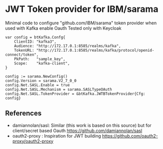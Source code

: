 # JWT Token provider for IBM/sarama

Minimal code to configure "github.com/IBM/sarama" token provider when used with Kafka enable Oauth
Tested only with Keycloak

	var config = btKafka.Confg{
		ClientID: "kafka3",
		Audience: "http://172.17.0.1:8585/realms/kafka",
		TokenURL: "http://172.17.0.1:8585/realms/kafka/protocol/openid-connect/token",
		PkPath:   "sample_key",
		Scope:    "kafka-client",
	}

 	config := sarama.NewConfig()
	config.Version = sarama.V2_7_0_0
	config.Net.SASL.Enable = true
	config.Net.SASL.Mechanism = sarama.SASLTypeOAuth
	config.Net.SASL.TokenProvider = &btKafka.JWTBTokenProvider{Cfg: config}


## References

- damiannolan/sasl: Similar (this work is based on this source) but for client/secret based Oauth https://github.com/damiannolan/sasl
- oauth2-proxy : Inspiration for JWT building https://github.com/oauth2-proxy/oauth2-proxy
